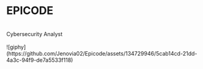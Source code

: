 # EPICODE
<br>
Cybersecurity Analyst<br><br>
![giphy](https://github.com/Jenovia02/Epicode/assets/134729946/5cab14cd-21dd-4a3c-94f9-de7a5533f118)
